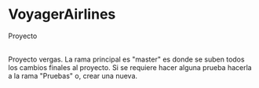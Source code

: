 # VoyagerAirlines
Proyecto<br>
<br>
<p>Proyecto vergas. La rama principal es "master" es donde se suben todos los cambios finales al proyecto.
Si se requiere hacer alguna prueba hacerla a la rama "Pruebas" o, crear una nueva.</p>
</body>
